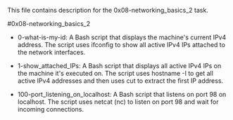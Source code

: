 This file contains description for the 0x08-networking_basics_2 task.

#0x08-networking_basics_2



- 0-what-is-my-id: A Bash script that displays the machine's current IPv4 address. The script uses ifconfig to show all active IPv4 IPs attached to the network interfaces.

- 1-show_attached_IPs: A Bash script that displays all active IPv4 IPs on the machine it's executed on. The script uses hostname -I to get all active IPv4 addresses and then uses cut to extract the first IP address.

- 100-port_listening_on_localhost: A Bash script that listens on port 98 on localhost. The script uses netcat (nc) to listen on port 98 and wait for incoming connections.

